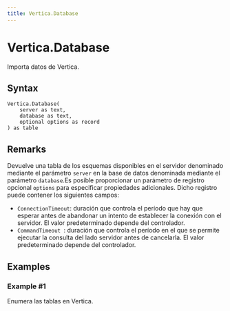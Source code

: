 ```yaml
---
title: Vertica.Database
---
```


# Vertica.Database


Importa datos de Vertica.


## Syntax

```powerquery
Vertica.Database(
    server as text,
    database as text,
    optional options as record
) as table
```


## Remarks

Devuelve una tabla de los esquemas disponibles en el servidor denominado mediante el parámetro <code>server</code> en la base de datos denominada mediante el parámetro <code>database</code>.Es posible proporcionar un parámetro de registro opcional <code>options</code> para especificar propiedades adicionales. Dicho registro puede contener los siguientes campos:<ul>    <li><code>ConnectionTimeout</code>: duración que controla el período que hay que esperar antes de abandonar un intento de establecer la conexión con el servidor. El valor predeterminado depende del controlador.</li>    <li><code>CommandTimeout </code>: duración que controla el período en el que se permite ejecutar la consulta del lado servidor antes de cancelarla. El valor predeterminado depende del controlador.</li></ul>


## Examples

### Example #1 
Enumera las tablas en Vertica.
```powerquery

```



